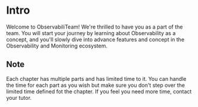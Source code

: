 # Intro

Welcome to ObservabiliTeam! We're thrilled to have you as a part of the team.
You will start your journey by learning about Observability as a concept, and you'll slowly dive into
advance features and concept in the Observability and Monitoring ecosystem.

## Note

Each chapter has multiple parts and has limited time to it.
You can handle the time for each part as you wish but make sure you don't step over the limited time defined fot the chapter.
If you feel you need more time, contact your tutor.
